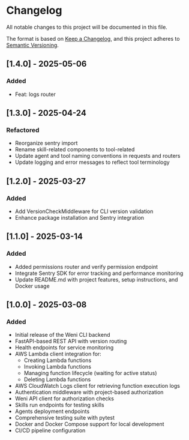 # Changelog

All notable changes to this project will be documented in this file.

The format is based on [Keep a Changelog](https://keepachangelog.com/en/1.0.0/),
and this project adheres to [Semantic Versioning](https://semver.org/spec/v2.0.0.html).

## [1.4.0] - 2025-05-06

### Added
- Feat: logs router 

## [1.3.0] - 2025-04-24

### Refactored
- Reorganize sentry import
- Rename skill-related components to tool-related
- Update agent and tool naming conventions in requests and routers
- Update logging and error messages to reflect tool terminology 

## [1.2.0] - 2025-03-27

### Added
- Add VersionCheckMiddleware for CLI version validation
- Enhance package installation and Sentry integration

## [1.1.0] - 2025-03-14

### Added

- Added permissions router and verify permission endpoint 
- Integrate Sentry SDK for error tracking and performance monitoring
- Update README.md with project features, setup instructions, and Docker usage

## [1.0.0] - 2025-03-08

### Added

- Initial release of the Weni CLI backend
- FastAPI-based REST API with version routing
- Health endpoints for service monitoring
- AWS Lambda client integration for:
  - Creating Lambda functions
  - Invoking Lambda functions
  - Managing function lifecycle (waiting for active status)
  - Deleting Lambda functions
- AWS CloudWatch Logs client for retrieving function execution logs
- Authentication middleware with project-based authorization
- Weni API client for authorization checks
- Skills run endpoints for testing skills
- Agents deployment endpoints
- Comprehensive testing suite with pytest
- Docker and Docker Compose support for local development
- CI/CD pipeline configuration
